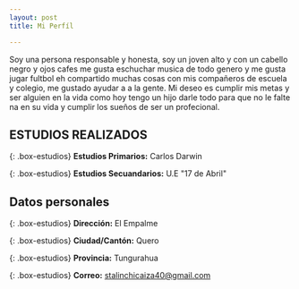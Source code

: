 ```yaml
---
layout: post
title: Mi Perfíl 

---
```


Soy una persona responsable y honesta, soy un joven alto y con un cabello negro y ojos cafes me gusta eschuchar musica de todo genero y me gusta jugar fultbol eh compartido muchas cosas con mis compañeros de escuela y colegio, me gustado ayudar a a la gente. Mi deseo es cumplir mis metas y ser alguien en la vida como hoy tengo un hijo darle todo para que no le falte na en su vida y cumplir los sueños de ser un profecional.


## ESTUDIOS REALIZADOS


{: .box-estudios}
**Estudios Primarios:** Carlos Darwin



{: .box-estudios}
**Estudios Secuandarios:** U.E "17 de Abril"

## Datos personales


{: .box-estudios}
**Dirección:** El Empalme

{: .box-estudios}
**Ciudad/Cantón:** Quero

{: .box-estudios}
**Provincia:** Tungurahua

{: .box-estudios}
**Correo:** stalinchicaiza40@gmail.com
